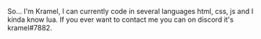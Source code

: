 So... I'm Kramel, I can currently code in several languages html, css, js and I kinda know lua.
If you ever want to contact me you can on discord it's kramel#7882.
